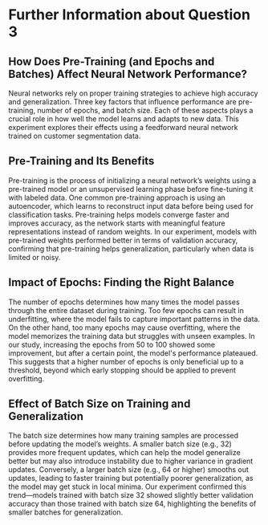 # Further Information about Question 3

## How Does Pre-Training (and Epochs and Batches) Affect Neural Network Performance?

Neural networks rely on proper training strategies to achieve high accuracy and generalization. Three key factors that influence performance are pre-training, number of epochs, and batch size. Each of these aspects plays a crucial role in how well the model learns and adapts to new data. 
This experiment explores their effects using a feedforward neural network trained on customer segmentation data.

## Pre-Training and Its Benefits

Pre-training is the process of initializing a neural network’s weights using a pre-trained model or an unsupervised learning phase before fine-tuning it with labeled data. One common pre-training approach is using an autoencoder, which learns to reconstruct input data before being used for classification tasks. 
Pre-training helps models converge faster and improves accuracy, as the network starts with meaningful feature representations instead of random weights. In our experiment, models with pre-trained weights performed better in terms of validation accuracy, confirming that pre-training helps generalization, particularly 
when data is limited or noisy.

## Impact of Epochs: Finding the Right Balance

The number of epochs determines how many times the model passes through the entire dataset during training. Too few epochs can result in underfitting, where the model fails to capture important patterns in the data. On the other hand, too many epochs may cause overfitting, where the model memorizes the training 
data but struggles with unseen examples. In our study, increasing the epochs from 50 to 100 showed some improvement, but after a certain point, the model's performance plateaued. This suggests that a higher number of epochs is only beneficial up to a threshold, beyond which early stopping should be applied to 
prevent overfitting.

## Effect of Batch Size on Training and Generalization

The batch size determines how many training samples are processed before updating the model’s weights. A smaller batch size (e.g., 32) provides more frequent updates, which can help the model generalize better but may also introduce instability due to higher variance in gradient updates. Conversely, a larger 
batch size (e.g., 64 or higher) smooths out updates, leading to faster training but potentially poorer generalization, as the model may get stuck in local minima. Our experiment confirmed this trend—models trained with batch size 32 showed slightly better validation accuracy than those trained with batch size 64, 
highlighting the benefits of smaller batches for generalization.
